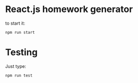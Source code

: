 # React.js homework generator
to start it:
```
npm run start
```

# Testing
Just type:
```
npm run test
```
